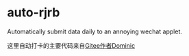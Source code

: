 # auto-rjrb
Automatically submit data daily to an annoying wechat applet.

这里自动打卡的主要代码来自[Gitee作者Dominic](https://gitee.com/dominic548/autocheck)


